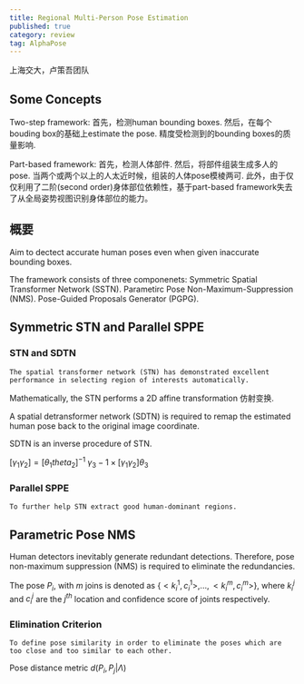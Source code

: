 ```yaml
---
title: Regional Multi-Person Pose Estimation 
published: true
category: review
tag: AlphaPose 
---
```

上海交大，卢策吾团队

## Some Concepts

Two-step framework: 首先，检测human bounding boxes. 然后，在每个bouding box的基础上estimate the pose.
精度受检测到的bounding boxes的质量影响.


Part-based framework: 首先，检测人体部件. 然后，将部件组装生成多人的pose.
当两个或两个以上的人太近时候，组装的人体pose模棱两可. 此外，由于仅仅利用了二阶(second order)身体部位依赖性，基于part-based framework失去了从全局姿势视图识别身体部位的能力。

## 概要

Aim to dectect accurate human poses even when given inaccurate bounding boxes. 

The framework consists of three componenets: Symmetric Spatial Transformer Network (SSTN).
Parametirc Pose Non-Maximum-Suppression (NMS). Pose-Guided Proposals Generator (PGPG).

## Symmetric STN and Parallel SPPE

### STN and SDTN

`The spatial transformer network (STN) has demonstrated excellent performance in selecting region of interests automatically.`


Mathematically, the STN performs a 2D affine transformation 仿射变换.

A spatial detransformer network (SDTN) is required to remap the estimated human pose back to the original image coordinate.

SDTN is an inverse procedure of STN.

$[\gamma_1 \gamma_2]=[\theta_1 theta_2]^{-1}$
$\gamma_3 -1 \times [\gamma_1 \gamma_2]\theta_3$

### Parallel SPPE

`To further help STN extract good human-dominant regions.` 


## Parametric Pose NMS

Human detectors inevitably generate redundant detections. Therefore, pose non-maximum suppression (NMS) is required to eliminate the redundancies. 

The pose $P_i$, with $m$ joins is denoted as {$<k_i^1, c_i^1>, ..., <k_i^m, c_i^m>$}, where $k_i^j$  and $c_i^j$ are the $j^{th}$ location and confidence score of joints respectively.


### Elimination Criterion 

`To define pose similarity in order to eliminate the poses which are too close and too similar to each other.`

Pose distance metric $d(P_i, P_j|\Lambda)$
